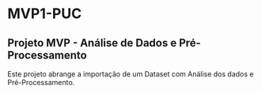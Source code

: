 # MVP1-PUC
## Projeto MVP - Análise de Dados e Pré-Processamento

Este projeto abrange a importação de um Dataset com Análise dos dados e Pré-Processamento.
